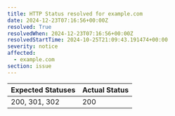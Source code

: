 ```yaml
---
title: HTTP Status resolved for example.com
date: 2024-12-23T07:16:56+00:00Z
resolved: True
resolvedWhen: 2024-12-23T07:16:56+00:00Z
resolvedStartTime: 2024-10-25T21:09:43.191474+00:00
severity: notice
affected:
  - example.com
section: issue
---
```


| Expected Statuses | Actual Status  |
|-------------------|----------------|
| 200, 301, 302 | 200 |
